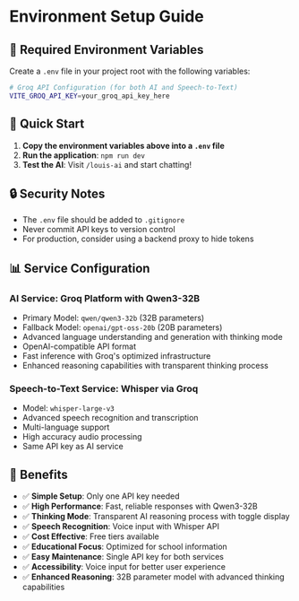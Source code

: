 # Environment Setup Guide

## 🔧 Required Environment Variables

Create a `.env` file in your project root with the following variables:

```bash
# Groq API Configuration (for both AI and Speech-to-Text)
VITE_GROQ_API_KEY=your_groq_api_key_here
```

## 🚀 Quick Start

1. **Copy the environment variables above into a `.env` file**
2. **Run the application**: `npm run dev`
3. **Test the AI**: Visit `/louis-ai` and start chatting!

## 🔒 Security Notes

- The `.env` file should be added to `.gitignore`
- Never commit API keys to version control
- For production, consider using a backend proxy to hide tokens

## 📊 Service Configuration

### **AI Service: Groq Platform with Qwen3-32B**
- Primary Model: `qwen/qwen3-32b` (32B parameters)
- Fallback Model: `openai/gpt-oss-20b` (20B parameters)
- Advanced language understanding and generation with thinking mode
- OpenAI-compatible API format
- Fast inference with Groq's optimized infrastructure
- Enhanced reasoning capabilities with transparent thinking process

### **Speech-to-Text Service: Whisper via Groq**
- Model: `whisper-large-v3`
- Advanced speech recognition and transcription
- Multi-language support
- High accuracy audio processing
- Same API key as AI service

## 🎯 Benefits

- ✅ **Simple Setup**: Only one API key needed
- ✅ **High Performance**: Fast, reliable responses with Qwen3-32B
- ✅ **Thinking Mode**: Transparent AI reasoning process with toggle display
- ✅ **Speech Recognition**: Voice input with Whisper API
- ✅ **Cost Effective**: Free tiers available
- ✅ **Educational Focus**: Optimized for school information
- ✅ **Easy Maintenance**: Single API key for both services
- ✅ **Accessibility**: Voice input for better user experience
- ✅ **Enhanced Reasoning**: 32B parameter model with advanced thinking capabilities